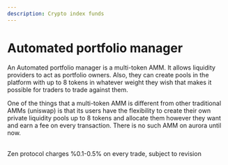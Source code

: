 ```yaml
---
description: Crypto index funds
---
```


# Automated portfolio manager

An Automated portfolio manager is a multi-token AMM. It allows liquidity providers to act as portfolio owners. Also, they can create pools in the platform with up to 8 tokens in whatever weight they wish that makes it possible for traders to trade against them.

One of the things that a multi-token AMM is different from other traditional AMMs (uniswap) is that its users have the flexibility to create their own private liquidity pools up to 8 tokens and allocate them however they want and earn a fee on every transaction. There is no such AMM on aurora until now.

\
Zen protocol charges %0.1-0.5% on every trade, subject to revision
